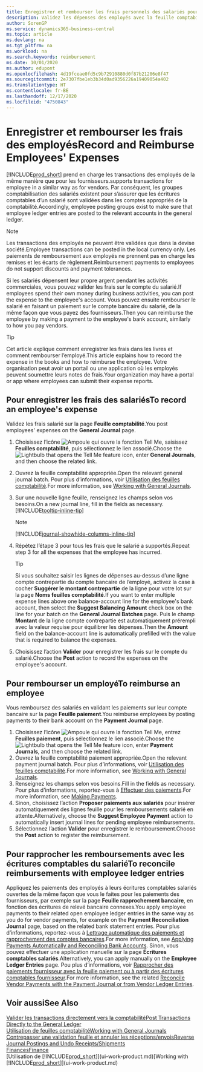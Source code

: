 ```yaml
---
title: Enregistrer et rembourser les frais personnels des salariés pour les activités commerciales | Microsoft Docs
description: Validez les dépenses des employés avec la feuille comptabilité sur le compte de l’employé et validez par la suite un paiement sur le compte bancaire de l’employé pour rembourser les frais liés à l’entreprise.
author: SorenGP
ms.service: dynamics365-business-central
ms.topic: article
ms.devlang: na
ms.tgt_pltfrm: na
ms.workload: na
ms.search.keywords: reimbursement
ms.date: 10/01/2020
ms.author: edupont
ms.openlocfilehash: 4d19fceae0fd5c9b72910880d0f87b21206e8f47
ms.sourcegitcommit: 2e7307fbe1eb3b34d0ad9356226a19409054a402
ms.translationtype: HT
ms.contentlocale: fr-BE
ms.lasthandoff: 12/17/2020
ms.locfileid: "4750843"
---
```

# <a name="record-and-reimburse-employees-expenses"></a><span data-ttu-id="074df-103">Enregistrer et rembourser les frais des employés</span><span class="sxs-lookup"><span data-stu-id="074df-103">Record and Reimburse Employees' Expenses</span></span>

[!INCLUDE[prod_short](includes/prod_short.md)] <span data-ttu-id="074df-104">prend en charge les transactions des employés de la même manière que pour les fournisseurs.</span><span class="sxs-lookup"><span data-stu-id="074df-104">supports transactions for employee in a similar way as for vendors.</span></span> <span data-ttu-id="074df-105">Par conséquent, les groupes comptabilisation des salariés existent pour s’assurer que les écritures comptables d’un salarié sont validées dans les comptes appropriés de la comptabilité.</span><span class="sxs-lookup"><span data-stu-id="074df-105">Accordingly, employee posting groups exist to make sure that employee ledger entries are posted to the relevant accounts in the general ledger.</span></span>

> [!NOTE]  
> <span data-ttu-id="074df-106">Les transactions des employés ne peuvent être validées que dans la devise société.</span><span class="sxs-lookup"><span data-stu-id="074df-106">Employee transactions can be posted in the local currency only.</span></span> <span data-ttu-id="074df-107">Les paiements de remboursement aux employés ne prennent pas en charge les remises et les écarts de règlement.</span><span class="sxs-lookup"><span data-stu-id="074df-107">Reimbursement payments to employees do not support discounts and payment tolerances.</span></span>

<span data-ttu-id="074df-108">Si les salariés dépensent leur propre argent pendant les activités commerciales, vous pouvez valider les frais sur le compte du salarié.</span><span class="sxs-lookup"><span data-stu-id="074df-108">If employees spend their own money during business activities, you can post the expense to the employee's account.</span></span> <span data-ttu-id="074df-109">Vous pouvez ensuite rembourser le salarié en faisant un paiement sur le compte bancaire du salarié, de la même façon que vous payez des fournisseurs.</span><span class="sxs-lookup"><span data-stu-id="074df-109">Then you can reimburse the employee by making a payment to the employee's bank account, similarly to how you pay vendors.</span></span>  

> [!TIP]
> <span data-ttu-id="074df-110">Cet article explique comment enregistrer les frais dans les livres et comment rembourser l’employé.</span><span class="sxs-lookup"><span data-stu-id="074df-110">This article explains how to record the expense in the books and how to reimburse the employee.</span></span> <span data-ttu-id="074df-111">Votre organisation peut avoir un portail ou une application où les employés peuvent soumettre leurs notes de frais.</span><span class="sxs-lookup"><span data-stu-id="074df-111">Your organization may have a portal or app where employees can submit their expense reports.</span></span>

## <a name="to-record-an-employees-expense"></a><span data-ttu-id="074df-112">Pour enregistrer les frais des salariés</span><span class="sxs-lookup"><span data-stu-id="074df-112">To record an employee's expense</span></span>
<span data-ttu-id="074df-113">Validez les frais salarié sur la page **Feuille comptabilité**.</span><span class="sxs-lookup"><span data-stu-id="074df-113">You post employees' expenses on the **General Journal** page.</span></span>
1. <span data-ttu-id="074df-114">Choisissez l’icône ![Ampoule qui ouvre la fonction Tell Me](media/ui-search/search_small.png "Dites-moi ce que vous voulez faire"), saisissez **Feuilles comptabilité**, puis sélectionnez le lien associé.</span><span class="sxs-lookup"><span data-stu-id="074df-114">Choose the ![Lightbulb that opens the Tell Me feature](media/ui-search/search_small.png "Tell me what you want to do") icon, enter **General Journals**, and then choose the related link.</span></span>
2. <span data-ttu-id="074df-115">Ouvrez la feuille comptabilité appropriée.</span><span class="sxs-lookup"><span data-stu-id="074df-115">Open the relevant general journal batch.</span></span> <span data-ttu-id="074df-116">Pour plus d’informations, voir [Utilisation des feuilles comptabilité](ui-work-general-journals.md).</span><span class="sxs-lookup"><span data-stu-id="074df-116">For more information, see [Working with General Journals](ui-work-general-journals.md).</span></span>
3. <span data-ttu-id="074df-117">Sur une nouvelle ligne feuille, renseignez les champs selon vos besoins.</span><span class="sxs-lookup"><span data-stu-id="074df-117">On a new journal line, fill in the fields as necessary.</span></span> [!INCLUDE[tooltip-inline-tip](includes/tooltip-inline-tip_md.md)]    

    > [!NOTE]
    > [!INCLUDE[journal-showhide-columns-inline-tip](includes/journal-showhide-columns-inline-tip.md)]
4. <span data-ttu-id="074df-118">Répétez l’étape 3 pour tous les frais que le salarié a supportés.</span><span class="sxs-lookup"><span data-stu-id="074df-118">Repeat step 3 for all the expenses that the employee has incurred.</span></span>

    > [!TIP]  
    > <span data-ttu-id="074df-119">Si vous souhaitez saisir les lignes de dépenses au-dessus d’une ligne compte contrepartie du compte bancaire de l’employé, activez la case à cocher **Suggérer le montant contrepartie** de la ligne pour votre lot sur la page **Noms feuilles comptabilité**.</span><span class="sxs-lookup"><span data-stu-id="074df-119">If you want to enter multiple expense lines above one balance-account line for the employee's bank account, then select the **Suggest Balancing Amount** check box on the line for your batch on the **General Journal Batches** page.</span></span> <span data-ttu-id="074df-120">Puis le champ **Montant** de la ligne compte contrepartie est automatiquement prérempli avec la valeur requise pour équilibrer les dépenses.</span><span class="sxs-lookup"><span data-stu-id="074df-120">Then the **Amount** field on the balance-account line is automatically prefilled with the value that is required to balance the expenses.</span></span>
5. <span data-ttu-id="074df-121">Choisissez l’action **Valider** pour enregistrer les frais sur le compte du salarié.</span><span class="sxs-lookup"><span data-stu-id="074df-121">Choose the **Post** action to record the expenses on the employee's account.</span></span>

## <a name="to-reimburse-an-employee"></a><span data-ttu-id="074df-122">Pour rembourser un employé</span><span class="sxs-lookup"><span data-stu-id="074df-122">To reimburse an employee</span></span>
<span data-ttu-id="074df-123">Vous remboursez des salariés en validant les paiements sur leur compte bancaire sur la page **Feuille paiement**.</span><span class="sxs-lookup"><span data-stu-id="074df-123">You reimburse employees by posting payments to their bank account on the **Payment Journal** page.</span></span>
1. <span data-ttu-id="074df-124">Choisissez l’icône ![Ampoule qui ouvre la fonction Tell Me](media/ui-search/search_small.png "Dites-moi ce que vous voulez faire"), entrez **Feuilles paiement**, puis sélectionnez le lien associé.</span><span class="sxs-lookup"><span data-stu-id="074df-124">Choose the ![Lightbulb that opens the Tell Me feature](media/ui-search/search_small.png "Tell me what you want to do") icon, enter **Payment Journals**, and then choose the related link.</span></span>
2. <span data-ttu-id="074df-125">Ouvrez la feuille comptabilité paiement appropriée.</span><span class="sxs-lookup"><span data-stu-id="074df-125">Open the relevant payment journal batch.</span></span> <span data-ttu-id="074df-126">Pour plus d’informations, voir [Utilisation des feuilles comptabilité](ui-work-general-journals.md).</span><span class="sxs-lookup"><span data-stu-id="074df-126">For more information, see [Working with General Journals](ui-work-general-journals.md).</span></span>
3. <span data-ttu-id="074df-127">Renseignez les champs selon vos besoins.</span><span class="sxs-lookup"><span data-stu-id="074df-127">Fill in the fields as necessary.</span></span> <span data-ttu-id="074df-128">Pour plus d’informations, reportez-vous à [Effectuer des paiements](payables-make-payments.md).</span><span class="sxs-lookup"><span data-stu-id="074df-128">For more information, see [Making Payments](payables-make-payments.md).</span></span>
4. <span data-ttu-id="074df-129">Sinon, choisissez l’action **Proposer paiements aux salariés** pour insérer automatiquement des lignes feuille pour les remboursements salarié en attente.</span><span class="sxs-lookup"><span data-stu-id="074df-129">Alternatively, choose the **Suggest Employee Payment** action to automatically insert journal lines for pending employee reimbursements.</span></span>
5. <span data-ttu-id="074df-130">Sélectionnez l’action **Valider** pour enregistrer le remboursement.</span><span class="sxs-lookup"><span data-stu-id="074df-130">Choose the **Post** action to register the reimbursement.</span></span>  

## <a name="to-reconcile-reimbursements-with-employee-ledger-entries"></a><span data-ttu-id="074df-131">Pour rapprocher les remboursements avec les écritures comptables du salarié</span><span class="sxs-lookup"><span data-stu-id="074df-131">To reconcile reimbursements with employee ledger entries</span></span>
<span data-ttu-id="074df-132">Appliquez les paiements des employés à leurs écritures comptables salariés ouvertes de la même façon que vous le faites pour les paiements des fournisseurs, par exemple sur la page **Feuille rapprochement bancaire**, en fonction des écritures de relevé bancaire connexes.</span><span class="sxs-lookup"><span data-stu-id="074df-132">You apply employee payments to their related open employee ledger entries in the same way as you do for vendor payments, for example on the **Payment Reconciliation Journal** page, based on the related bank statement entries.</span></span> <span data-ttu-id="074df-133">Pour plus d’informations, reportez-vous à [Lettrage automatique des paiements et rapprochement des comptes bancaires](receivables-apply-payments-auto-reconcile-bank-accounts.md).</span><span class="sxs-lookup"><span data-stu-id="074df-133">For more information, see [Applying Payments Automatically and Reconciling Bank Accounts](receivables-apply-payments-auto-reconcile-bank-accounts.md).</span></span> <span data-ttu-id="074df-134">Sinon, vous pouvez effectuer une application manuelle sur la page **Écritures comptables salariés**.</span><span class="sxs-lookup"><span data-stu-id="074df-134">Alternatively, you can apply manually on the **Employee Ledger Entries** page.</span></span> <span data-ttu-id="074df-135">Pou plus d’informations, voir [Rapprocher des paiements fournisseur avec la feuille paiement ou à partir des écritures comptables fournisseur](payables-how-apply-purchase-transactions-manually.md).</span><span class="sxs-lookup"><span data-stu-id="074df-135">For more information, see the related [Reconcile Vendor Payments with the Payment Journal or from Vendor Ledger Entries](payables-how-apply-purchase-transactions-manually.md).</span></span>  

## <a name="see-also"></a><span data-ttu-id="074df-136">Voir aussi</span><span class="sxs-lookup"><span data-stu-id="074df-136">See Also</span></span>
[<span data-ttu-id="074df-137">Valider les transactions directement vers la comptabilité</span><span class="sxs-lookup"><span data-stu-id="074df-137">Post Transactions Directly to the General Ledger</span></span>](finance-how-post-transactions-directly.md)  
[<span data-ttu-id="074df-138">Utilisation de feuilles comptabilité</span><span class="sxs-lookup"><span data-stu-id="074df-138">Working with General Journals</span></span>](ui-work-general-journals.md)  
[<span data-ttu-id="074df-139">Contrepasser une validation feuille et annuler les réceptions/envois</span><span class="sxs-lookup"><span data-stu-id="074df-139">Reverse Journal Postings and Undo Receipts/Shipments</span></span>](finance-how-reverse-journal-posting.md)  
[<span data-ttu-id="074df-140">Finances</span><span class="sxs-lookup"><span data-stu-id="074df-140">Finance</span></span>](finance.md)  
<span data-ttu-id="074df-141">[Utilisation de [!INCLUDE[prod_short](includes/prod_short.md)]](ui-work-product.md)</span><span class="sxs-lookup"><span data-stu-id="074df-141">[Working with [!INCLUDE[prod_short](includes/prod_short.md)]](ui-work-product.md)</span></span>  
